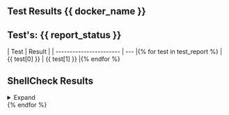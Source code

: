 ## Test Results {{ docker_name }}

## Test's: {{ report_status }}

| Test | Result |
| ----------------------- | --- |{% for test in test_report %}
| {{ test[0] }} | {{ test[1] }} |{% endfor %}


<section markdown="1"> 

## ShellCheck Results

<details><summary>Expand</summary><p>
{% for test in shell_check %}
<details><summary>File: {{ test[0] }}</summary><p>

```
{{ test[1] }}
```

</p></details>
{% endfor %}

<main>

{% for container in tag_data %}

## {{ image }}:{{ container["tag"] }}

{% if gui == 'true' %}
[![{{ container["tag"] }}]({{ container["tag"] }}.png =600x*)]({{ container["tag"] }}.png)
{% endif %}

### Build Version: {{ container["git_version"] }}

### Logs

<details><summary>Expand</summary><p>

```
{{ container["logs"] }}
```

</p></details>

### Package Info

<details><summary>Expand</summary><p>

```
{{ container["packages"] }}
```

</p></details>
</section>
{% endfor %}
</main>